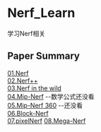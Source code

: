 # Nerf_Learn
学习Nerf相关

## Paper Summary
[01.Nerf](https://github.com/gjgjgjfff/Nerf_Learn/blob/main/paper%20summary/01.Nerf.md)  
[02.Nerf++](https://github.com/gjgjgjfff/Nerf_Learn/blob/main/paper%20summary/02.Nerf%2B%2B.md)  
[03.Nerf in the wild](https://github.com/gjgjgjfff/Nerf_Learn/blob/main/paper%20summary/03.Nerf%20in%20the%20wild.md)  
[04.Mip-Nerf](https://github.com/gjgjgjfff/Nerf_Learn/blob/main/paper%20summary/04.Mip-Nerf.md) --数学公式还没看  
[05.Mip-Nerf 360](https://github.com/gjgjgjfff/Nerf_Learn/blob/main/paper%20summary/05.Mip-Nerf%20360.md) --还没看  
[06.Block-Nerf](https://github.com/gjgjgjfff/Nerf_Learn/blob/main/paper%20summary/06.Block-Nerf.md)  
[07.pixelNerf](https://github.com/gjgjgjfff/Nerf_Learn/blob/main/paper%20summary/07.pixelNerf.md)
[08.Mega-Nerf](https://github.com/gjgjgjfff/Nerf_Learn/blob/main/paper%20summary/08.Mega-Nerf.md)
